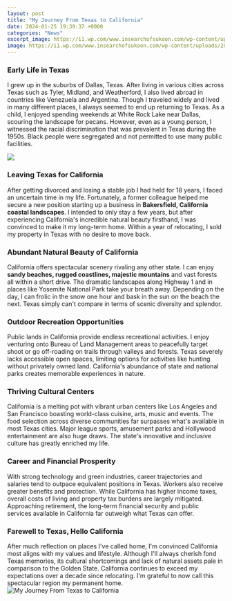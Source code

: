 ```yaml
---
layout: post
title: "My Journey From Texas to California"
date: 2024-01-25 19:39:37 +0000
categories: "News"
excerpt_image: https://i1.wp.com/www.insearchofsukoon.com/wp-content/uploads/2019/06/Day1-map.jpg?ssl=1
image: https://i1.wp.com/www.insearchofsukoon.com/wp-content/uploads/2019/06/Day1-map.jpg?ssl=1
---
```


### Early Life in Texas
I grew up in the suburbs of Dallas, Texas. After living in various cities across Texas such as Tyler, Midland, and Weatherford, I also lived abroad in countries like Venezuela and Argentina. Though I traveled widely and lived in many different places, I always seemed to end up returning to Texas. As a child, I enjoyed spending weekends at White Rock Lake near Dallas, scouring the landscape for pecans. However, even as a young person, I witnessed the racial discrimination that was prevalent in Texas during the 1950s. Black people were segregated and not permitted to use many public facilities.  

![](https://i.pinimg.com/originals/14/d9/e6/14d9e6480c9d8b02a9bf90552753a77f.png)
### Leaving Texas for California
After getting divorced and losing a stable job I had held for 18 years, I faced an uncertain time in my life. Fortunately, a former colleague helped me secure a new position starting up a business in **Bakersfield, California coastal landscapes**. I intended to only stay a few years, but after experiencing California's incredible natural beauty firsthand, I was convinced to make it my long-term home. Within a year of relocating, I sold my property in Texas with no desire to move back.  
### Abundant Natural Beauty of California 
California offers spectacular scenery rivaling any other state. I can enjoy **sandy beaches, rugged coastlines, majestic mountains** and vast forests all within a short drive. The dramatic landscapes along Highway 1 and in places like Yosemite National Park take your breath away. Depending on the day, I can frolic in the snow one hour and bask in the sun on the beach the next. Texas simply can't compare in terms of scenic diversity and splendor.
### Outdoor Recreation Opportunities  
Public lands in California provide endless recreational activities. I enjoy venturing onto Bureau of Land Management areas to peacefully target shoot or go off-roading on trails through valleys and forests. Texas severely lacks accessible open spaces, limiting options for activities like hunting without privately owned land. California's abundance of state and national parks creates memorable experiences in nature.
### Thriving Cultural Centers  
California is a melting pot with vibrant urban centers like Los Angeles and San Francisco boasting world-class cuisine, arts, music and events. The food selection across diverse communities far surpasses what's available in most Texas cities. Major league sports, amusement parks and Hollywood entertainment are also huge draws. The state's innovative and inclusive culture has greatly enriched my life.
### Career and Financial Prosperity
With strong technology and green industries, career trajectories and salaries tend to outpace equivalent positions in Texas. Workers also receive greater benefits and protection. While California has higher income taxes, overall costs of living and property tax burdens are largely mitigated. Approaching retirement, the long-term financial security and public services available in California far outweigh what Texas can offer.  
### Farewell to Texas, Hello California  
After much reflection on places I've called home, I'm convinced California most aligns with my values and lifestyle. Although I'll always cherish fond Texas memories, its cultural shortcomings and lack of natural assets pale in comparison to the Golden State. California continues to exceed my expectations over a decade since relocating. I'm grateful to now call this spectacular region my permanent home.
![My Journey From Texas to California](https://i1.wp.com/www.insearchofsukoon.com/wp-content/uploads/2019/06/Day1-map.jpg?ssl=1)